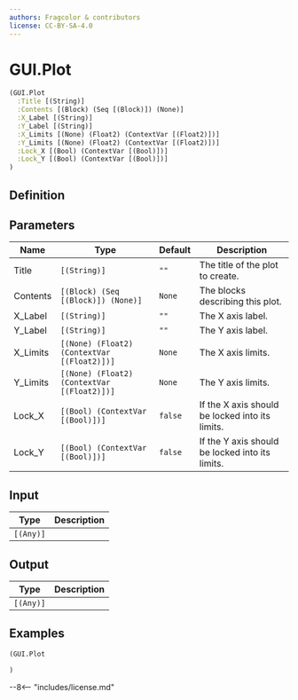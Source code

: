 ```yaml
---
authors: Fragcolor & contributors
license: CC-BY-SA-4.0
---
```



# GUI.Plot

```clojure
(GUI.Plot
  :Title [(String)]
  :Contents [(Block) (Seq [(Block)]) (None)]
  :X_Label [(String)]
  :Y_Label [(String)]
  :X_Limits [(None) (Float2) (ContextVar [(Float2)])]
  :Y_Limits [(None) (Float2) (ContextVar [(Float2)])]
  :Lock_X [(Bool) (ContextVar [(Bool)])]
  :Lock_Y [(Bool) (ContextVar [(Bool)])]
)
```


## Definition




## Parameters

| Name | Type | Default | Description |
|------|------|---------|-------------|
| Title | `[(String)]` | `""` | The title of the plot to create. |
| Contents | `[(Block) (Seq [(Block)]) (None)]` | `None` | The blocks describing this plot. |
| X_Label | `[(String)]` | `""` | The X axis label. |
| Y_Label | `[(String)]` | `""` | The Y axis label. |
| X_Limits | `[(None) (Float2) (ContextVar [(Float2)])]` | `None` | The X axis limits. |
| Y_Limits | `[(None) (Float2) (ContextVar [(Float2)])]` | `None` | The Y axis limits. |
| Lock_X | `[(Bool) (ContextVar [(Bool)])]` | `false` | If the X axis should be locked into its limits. |
| Lock_Y | `[(Bool) (ContextVar [(Bool)])]` | `false` | If the Y axis should be locked into its limits. |


## Input

| Type | Description |
|------|-------------|
| `[(Any)]` |  |


## Output

| Type | Description |
|------|-------------|
| `[(Any)]` |  |


## Examples

```clojure
(GUI.Plot

)
```


--8<-- "includes/license.md"
